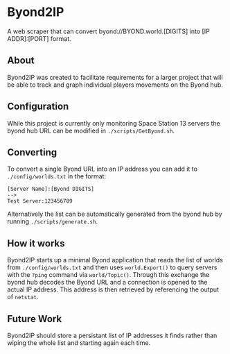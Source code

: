 # Byond2IP 

A web scraper that can convert byond://BYOND.world.[DIGITS] into [IP ADDR]:[PORT] format.

## About

Byond2IP was created to facilitate requirements for a larger project that will be able to track and graph individual players movements on the Byond hub.

## Configuration

While this project is currently only monitoring Space Station 13 servers the byond hub URL can be modified in `./scripts/GetByond.sh`. 

## Converting

To convert a single Byond URL into an IP address you can add it to `./config/worlds.txt` in the format:

```
[Server Name]:[Byond DIGITS]
-->
Test Server:123456789
``` 

Alternatively the list can be automatically generated from the byond hub by running `./scripts/generate.sh`.

## How it works

Byond2IP starts up a minimal Byond application that reads the list of worlds from `./config/worlds.txt` and then uses `world.Export()` to query servers with the `?ping` command via `world/Topic()`. Through this exchange the byond hub decodes the Byond URL and a connection is opened to the actual IP address. This address is then retrieved by referencing the output of `netstat`. 

## Future Work

Byond2IP should store a persistant list of IP addresses it finds rather than wiping the whole list and starting again each time. 
